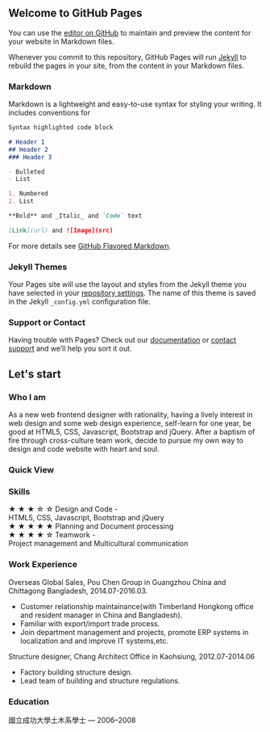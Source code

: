 ## Welcome to GitHub Pages

You can use the [editor on GitHub](https://github.com/ZoeChang/small-piece/edit/master/README.md) to maintain and preview the content for your website in Markdown files.

Whenever you commit to this repository, GitHub Pages will run [Jekyll](https://jekyllrb.com/) to rebuild the pages in your site, from the content in your Markdown files.

### Markdown

Markdown is a lightweight and easy-to-use syntax for styling your writing. It includes conventions for

```markdown
Syntax highlighted code block

# Header 1
## Header 2
### Header 3

- Bulleted
- List

1. Numbered
2. List

**Bold** and _Italic_ and `Code` text

[Link](url) and ![Image](src)
```

For more details see [GitHub Flavored Markdown](https://guides.github.com/features/mastering-markdown/).

### Jekyll Themes

Your Pages site will use the layout and styles from the Jekyll theme you have selected in your [repository settings](https://github.com/ZoeChang/small-piece/settings). The name of this theme is saved in the Jekyll `_config.yml` configuration file.

### Support or Contact

Having trouble with Pages? Check out our [documentation](https://help.github.com/categories/github-pages-basics/) or [contact support](https://github.com/contact) and we’ll help you sort it out.


## Let's start

### Who I am

As a new web frontend designer with rationality, having a lively interest in web design and some web design experience, self-learn for one year, be good at HTML5, CSS, Javascript, Bootstrap and jQuery. After a baptism of fire through cross-culture team work, decide to pursue my own way to design and code website with heart and soul.


### Quick View


### Skills
★ ★ ★ ☆ ☆  Design and Code -   
            HTML5, CSS, Javascript, Bootstrap and jQuery  
★ ★ ★ ★ ★  Planning and Document processing  
★ ★ ★ ★ ☆  Teamwork -   
            Project management and Multicultural communication  


### Work Experience

Overseas Global Sales, Pou Chen Group in Guangzhou China and Chittagong Bangladesh, 2014.07-2016.03.
- Customer relationship maintainance(with Timberland Hongkong office and resident manager in China and Bangladesh).
- Familiar with export/import trade process.
- Join department management and projects, promote ERP systems in localization and and improve IT systems,etc.

Structure designer, Chang Architect Office in Kaohsiung, 2012.07-2014.06
- Factory building structure design.
- Lead team of building and structure regulations.


### Education
國立成功大學土木系學士 — 2006–2008
